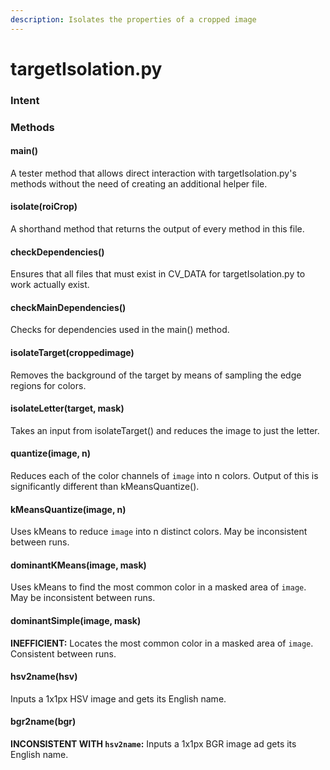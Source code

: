 ```yaml
---
description: Isolates the properties of a cropped image
---
```


# targetIsolation.py

### Intent

### Methods

#### main\(\)

A tester method that allows direct interaction with targetIsolation.py's methods without the need of creating an additional helper file.

#### isolate\(roiCrop\)

A shorthand method that returns the output of every method in this file.

#### checkDependencies\(\)

Ensures that all files that must exist in CV\_DATA for targetIsolation.py to work actually exist.

#### checkMainDependencies\(\)

Checks for dependencies used in the main\(\) method.

#### isolateTarget\(croppedimage\)

Removes the background of the target by means of sampling the edge regions for colors.

#### isolateLetter\(target, mask\)

Takes an input from isolateTarget\(\) and reduces the image to just the letter.

#### quantize\(image, n\)

Reduces each of the color channels of `image` into n colors. Output of this is significantly different than kMeansQuantize\(\).

#### kMeansQuantize\(image, n\)

Uses kMeans to reduce `image` into n distinct colors. May be inconsistent between runs.

#### dominantKMeans\(image, mask\)

Uses kMeans to find the most common color in a masked area of `image`. May be inconsistent between runs.

#### dominantSimple\(image, mask\)

**INEFFICIENT:** Locates the most common color in a masked area of `image`. Consistent between runs.

#### hsv2name\(hsv\)

Inputs a 1x1px HSV image and gets its English name.

#### bgr2name\(bgr\)

**INCONSISTENT WITH `hsv2name`:** Inputs a 1x1px BGR image ad gets its English name. 



